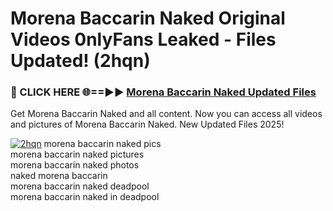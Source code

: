 # Morena Baccarin Naked Original Videos 0nlyFans Leaked - Files Updated! (2hqn)

<h3>🔴 CLICK HERE 🌐==►► <a href="https://tinyurl.com/yckcrads" rel="nofollow">Morena Baccarin Naked Updated Files</a></h3>

Get Morena Baccarin Naked and all content. Now you can access all videos and pictures of Morena Baccarin Naked. New Updated Files 2025!

[![2hqn](https://i.imgur.com/hpKpOFt.gif)](https://tinyurl.com/yckcrads)
morena baccarin naked pics<br>
morena baccarin naked pictures<br>
morena baccarin naked photos<br>
naked morena baccarin<br>
morena baccarin naked deadpool<br>
morena baccarin naked in deadpool